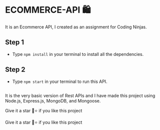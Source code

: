 # ECOMMERCE-API 🛍

It is an Ecommerce API, I created as an assignment for Coding Ninjas.

<h2>Step 1</h2>
<ul>
<li>Type <code>npm install</code> in your terminal to install all the dependencies.</li>
</ul>

<h2>Step 2</h2>
<ul>
<li>Type <code>npm start</code> in your terminal to run this API.</li>
</ul>

<h2></h2>
<p>It is the very basic version of Rest APIs and I have made this project using Node.js, Express.js, MongoDB, and Mongoose.</p>

<p>Give it a star 💫⭐ if you like this project</p>

<p>Give it a star 💫⭐ if you like this project</p>
